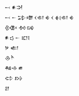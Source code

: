 <div class='block'>
<div class='line'>𒁁 𒀭𒋫</div>
<div class='line'>𒁁 𒀸 𒁉𒈩 𒌋𒊕 𒄯 𒌋 𒈬𒊕 𒄯</div>
<div class='line'>𒍜 𒁵𒄙</div>
<div class='line'>𒀭𒌓 𒀸 𒊬𒋙</div>
<div class='line'>𒃻 𒅗</div>
<div class='line'>𒁲𒋻</div>
<div class='line'>𒄀𒈾 𒌑</div>
<div class='line'>𒌌 𒋳</div>
<div class='line'>𒇻</div>
</div>